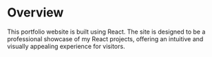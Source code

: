 # Overview
  This portfolio website is built using React. The site is designed to be a professional showcase of my React projects, offering an intuitive and visually appealing experience for visitors. 
